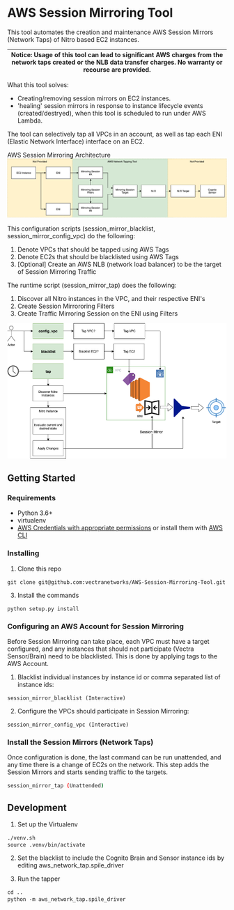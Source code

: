 # AWS Session Mirroring Tool

This tool automates the creation and maintenance AWS Session Mirrors (Network Taps) of Nitro based EC2 instances.

| Notice: Usage of this tool can lead to significant AWS charges from the network taps created or the NLB data transfer charges. No warranty or recourse are provided. |
| --- |

What this tool solves:

- Creating/removing session mirrors on EC2 instances.
- 'healing' session mirrors in response to instance lifecycle events (created/destryed), when this tool is scheduled to run under AWS Lambda.

The tool can selectively tap all VPCs in an account, as well as tap each ENI (Elastic Network Interface) interface on an EC2.



AWS Session Mirroring Architecture
![SessionMirror Architecture!](docs/AWS_SessionMirror_Architecture.png)


This configuration scripts (session_mirror_blacklist, session_mirror_config_vpc) do the following:

1. Denote VPCs that should be tapped using AWS Tags
1. Denote EC2s that should be blacklisted using AWS Tags
1. [Optional] Create an AWS NLB (network load balancer) to be the target of Session Mirroring Traffic 

The runtime script (session_mirror_tap) does the following:

1. Discover all Nitro instances in the VPC, and their respective ENI's 
1. Create Session Mirrororing Filters
1. Create Traffic Mirroring Session on the ENI using Filters


![Network Tapping Tool!](docs/AWS_Network_Tap.png)



## Getting Started

### Requirements
- Python 3.6+
- virtualenv
- [AWS Credentials with appropriate permissions](https://docs.aws.amazon.com/cli/latest/userguide/cli-configure-files.html) or install them with [AWS CLI](https://aws.amazon.com/cli/)

### Installing
1. Clone this repo
```console
git clone git@github.com:vectranetworks/AWS-Session-Mirroring-Tool.git
```        
        
3. Install the commands
```console
python setup.py install
```

### Configuring an AWS Account for Session Mirroring
Before Session Mirroring can take place, each VPC must have a target configured, 
and any instances that should not participate (Vectra Sensor/Brain) need to be blacklisted.
This is done by applying tags to the AWS Account.

1. Blacklist individual instances by instance id or comma separated list of instance ids:
```console
session_mirror_blacklist (Interactive)
```

2. Configure the VPCs should participate in Session Mirroring:
```console
session_mirror_config_vpc (Interactive)
```
    
### Install the Session Mirrors (Network Taps)
Once configuration is done, the last command can be run unattended, and any time there is a change of EC2s on the network.
This step adds the Session Mirrors and starts sending traffic to the targets.
```bash
session_mirror_tap (Unattended)
```


## Development
1. Set up the Virtualenv
```console
./venv.sh
source .venv/bin/activate
```   
2. Set the blacklist to include the Cognito Brain and Sensor instance ids by editing aws_network_tap.spile_driver

3. Run the tapper
```console
cd ..
python -m aws_network_tap.spile_driver 
```
